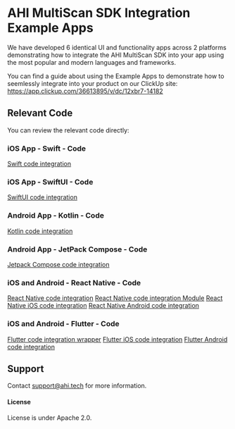 # AHI MultiScan SDK Integration Example Apps
We have developed 6 identical UI and functionality apps across 2 platforms demonstrating how to integrate the AHI MultiScan SDK into your app using the most popular and modern languages and frameworks. 

You can find a guide about using the Example Apps to demonstrate how to seemlessly integrate into your product on our ClickUp site:
https://app.clickup.com/36613895/v/dc/12xbr7-14182

## Relevant Code

You can review the relevant code directly:

### iOS App - Swift - Code
[Swift code integration](https://github.com/ahi-dev/ahi-app-examples/blob/main/Swift/ahi_swift_multiscan_boilerplate/ahi_swift_multiscan_boilerplate/ViewController.swift)

### iOS App - SwiftUI - Code
[SwiftUI code integration](https://github.com/ahi-dev/ahi-app-examples/blob/main/SwiftUI/ahi_swiftui_multiscan_boilerplate/ahi_swiftui_multiscan_boilerplate/ContentView.swift)

### Android App - Kotlin - Code
[Kotlin code integration](https://github.com/ahi-dev/ahi-app-examples/blob/main/Kotlin/ahi_kotlin_multiscan_boilerplate/app/src/main/java/com/example/ahi_kotlin_multiscan_boilerplate/MainActivity.kt)

### Android App - JetPack Compose - Code
[Jetpack Compose code integration](https://github.com/ahi-dev/ahi-app-examples/blob/main/JetpackCompose/ahi_jetpack_compose_multiscan_boilerplate/app/src/main/java/com/example/ahi_jetpack_compose_multiscan_boilerplate/MainActivity.kt)

### iOS and Android - React Native - Code
[React Native code integration](https://github.com/ahi-dev/ahi-app-examples/blob/main/ReactNative/AHIReactNativeMultiScanBoilerPlate/App.tsx)
[React Native code integration Module](https://github.com/ahi-dev/ahi-app-examples/blob/main/ReactNative/AHIReactNativeMultiScanBoilerPlate/Modules/MultiScanModule.ts)
[React Native iOS code integration](https://github.com/ahi-dev/ahi-app-examples/blob/main/ReactNative/AHIReactNativeMultiScanBoilerPlate/ios/MultiScanModule.swift)
[React Native Android code integration](https://github.com/ahi-dev/ahi-app-examples/blob/main/ReactNative/AHIReactNativeMultiScanBoilerPlate/android/app/src/main/java/com/ahireactnativemultiscanboilerplate/MultiScanModule.kt)

### iOS and Android - Flutter - Code
[Flutter code integration wrapper](https://github.com/ahi-dev/ahi-app-examples/blob/main/Flutter/ahi_flutter_multiscan_boilerplate/lib/screens/home.dart)
[Flutter iOS code integration](https://github.com/ahi-dev/ahi-app-examples/blob/main/Flutter/ahi_flutter_multiscan_boilerplate/ios/Runner/AppDelegate.swift)
[Flutter Android code integration](https://github.com/ahi-dev/ahi-app-examples/blob/main/Flutter/ahi_flutter_multiscan_boilerplate/android/app/src/main/kotlin/com/example/ahi_flutter_multiscan_boilerplate/MainActivity.kt)

## Support
Contact support@ahi.tech for more information. 

#### License
License is under Apache 2.0. 
